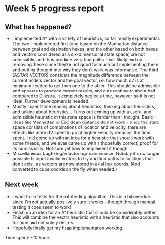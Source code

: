 # Week 5 progress report

## What has happened?
- I implemented A* with a variety of heuristics, so far mostly experimental. The two I implemented first (one based on the Manhattan distance between goal and desination hexes, and the other based on both hexes and vectors considered as a six-dimensional state space) are not admissible, and thus produce very bad paths. I will likely end up removing these since they're not good for much but implementing them and putting thought into why they don't work was informative. The third (ASTAR_VECTOR) considers the magnitude difference between the current node's vector and the goal vector, i.e. how much dV is at minimum needed to get from one to the other. This should be admissible and appears to produce current results, and cuts runtime to about half compared to Dijkstra. It completely neglects time, however, so it is not ideal. Further development is needed.
- Mostly I spent time reading about heuristics, thinking about heuristics, and talking about heuristics... Turns out coming up with a useful and admissible heuristic in this state space is harder than I thought. Basic ideas like Manhattan or Euclidean distance do not work - since the state space consists of combinations of location and velocity, there are effects like more dV spent to go at higher velocity reducing the time spent. I did come up with an idea for a heuristic that should work with some friends, and we even came up with a (hopefully correct) proof for its admissibility. Not sure yet how to implement it though.
- Miscellaneous bugfixing/refactoring/maintenance. Notably it's no longer possible to input invalid vectors to try and find paths to locations that don't exist, as vectors are now stored in axial hex coords. (And converted to cube coords on the fly when needed.)

## Next week
- I want to do tests for the pathfinding algorithm. This is a bit overdue since I'm not actually positively sure it works - though through manual testing it does seem to work!
- Finish up an idea for an A* heuristic that should be considerably better. This will combine the vector heuristic with a heuristic that also accounts for time and not solely delta-v.
- Hopefully finally get my heap implementation working.

Time spent: ~10 hours
